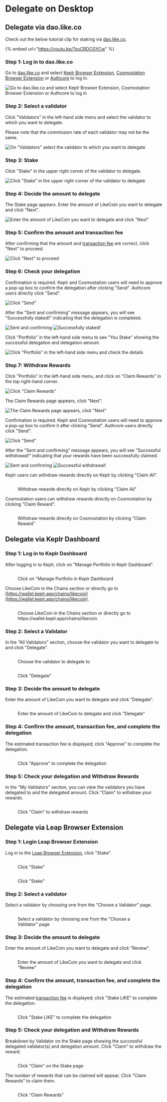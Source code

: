 # Delegate on Desktop

## Delegate via dao.like.co

Check out the below tutorial clip for staking via [dao.like.co](https://dao.like.co/welcome).

{% embed url="https://youtu.be/7soCRDCGYCw" %}

### Step 1: Log in to dao.like.co

Go to [dao.like.co](https://dao.like.co/) and select [Keplr Browser Extension](../../wallet/keplr/), [Cosmostation Browser Extension](../../wallet/cosmostation/) or [Authcore](../../../user-guide/liker-id/register/) to log in.

![Go to dao.like.co and select Keplr Browser Extension, Cosmostation Browser Extension or Authcore to log in](<../../../.gitbook/assets/Civic Liker Web 3-01.png>)

### Step 2: Select a validator&#xD;

Click "Validators" in the left-hand side menu and select the validator to which you want to delegate.

Please note that the commission rate of each validator may not be the same.



![On "Validators" select the validator to which you want to delegate](<../../../.gitbook/assets/Civic Liker Web 3-02.png>)

### Step 3: Stake

Click "Stake" in the upper right corner of the validator to delegate.

![Click "Stake" in the upper right corner of the validator to delegate](<../../../.gitbook/assets/Civic Liker Web 3-03.png>)

### Step 4: Decide the amount to delegate

The Stake page appears. Enter the amount of LikeCoin you want to delegate and click "Next".

![Enter the amount of LikeCoin you want to delegate and click "Next"](<../../../.gitbook/assets/Civic Liker Web 3-04.png>)

### Step 5: Confirm the amount and transaction fee

After confirming that the amount and [transaction fee](../../wallet/transaction-fee.md) are correct, click "Next" to proceed.

![Click "Next" to proceed](<../../../.gitbook/assets/Civic Liker Web 3-05.png>)

### Step 6: Check your delegation

Confirmation is required. Keplr and Cosmostation users will need to approve a pop-up box to confirm the delegation after clicking "Send". Authcore users directly click "Send".

![Click "Send"](<../../../.gitbook/assets/Civic Liker Web 3-06.png>)

After the "Sent and confirming" message appears, you will see "Successfully staked!" indicating that the delegation is completed.

![Sent and confirming](<../../../.gitbook/assets/Civic Liker Web 3-07.png>) ![Successfully staked!](<../../../.gitbook/assets/Civic Liker Web 3-08.png>)

Click "Portfolio" in the left-hand side menu to see "You Stake" showing the successful delegation and delegation amount.

![Click "Portfolio" in the left-hand side menu and check the details](<../../../.gitbook/assets/Civic Liker Web 3-09.png>)

### Step 7: Withdraw Rewards

Click "Portfolio" in the left-hand side menu, and click on "Claim Rewards" in the top right-hand corner.

![Click "Claim Rewards"](<../../../.gitbook/assets/dao.like.co withdraw rewards 01.png>)

The Claim Rewards page appears, click "Next".

![The Claim Rewards page appears, click "Next"](<../../../.gitbook/assets/dao.like.co withdraw rewards 02.png>)

Confirmation is required. Keplr and Cosmostation users will need to approve a pop-up box to confirm it after clicking "Send". Authcore users directly click "Send".

![Click "Send"](<../../../.gitbook/assets/dao.like.co withdraw rewards 03.png>)

After the "Sent and confirming" message appears, you will see "Successful withdrawal!" indicating that your rewards have been successfully claimed.

![Sent and confirming](<../../../.gitbook/assets/dao.like.co withdraw rewards 04.png>) ![Successful withdrawal!](<../../../.gitbook/assets/dao.like.co withdraw rewards 05.png>)

Keplr users can withdraw rewards directly on Keplr by clicking "Claim All".

<figure><img src="../../../.gitbook/assets/Keplr withdraw rewards.png" alt=""><figcaption><p>Withdraw rewards directly on Keplr by clicking "Claim All"</p></figcaption></figure>

Cosmostation users can withdraw rewards directly on Cosmostation by clicking "Claim Reward".

<figure><img src="../../../.gitbook/assets/cosmostation withdraw rewards.png" alt=""><figcaption><p>Withdraw rewards directly on Cosmostation by clicking "Claim Reward"</p></figcaption></figure>

## Delegate via Keplr Dashboard

### Step 1: Log in to Keplr Dashboard

After logging in to Keplr, click on "Manage Portfolio in Keplr Dashboard".

<figure><img src="../../../.gitbook/assets/Keplr Dashboard.png" alt=""><figcaption><p>Click on "Manage Portfolio in Keplr Dashboard</p></figcaption></figure>

Choose LikeCoin in the Chains section or directly go to [https://wallet.keplr.app/chains/likecoin](https://wallet.keplr.app/chains/likecoin).

<figure><img src="../../../.gitbook/assets/Keplr Dashboard Dekegate 1.png" alt=""><figcaption><p>Choose LikeCoin in the Chains section or directly go to https://wallet.keplr.app/chains/likecoin</p></figcaption></figure>

### Step 2: Select a Validator

In the "All Validators" section, choose the validator you want to delegate to and click "Delegate".

<figure><img src="../../../.gitbook/assets/Keplr Dashboard Dekegate 2.png" alt=""><figcaption><p>Choose the validator to delegate to</p></figcaption></figure>

<figure><img src="../../../.gitbook/assets/Keplr Dashboard Dekegate 3.png" alt=""><figcaption><p>Click "Delegate"</p></figcaption></figure>

### Step 3: Decide the amount to delegate

Enter the amount of LikeCoin you want to delegate and click "Delegate".

<figure><img src="../../../.gitbook/assets/Keplr Dashboard Dekegate 4.png" alt=""><figcaption><p>Enter the amount of LikeCoin to delegate and click "Delegate"</p></figcaption></figure>

### Step 4: Confirm the amount, transaction fee, and complete the delegation

The estimated transaction fee is displayed; click "Approve" to complete the delegation.

<figure><img src="../../../.gitbook/assets/Keplr Dashboard Dekegate 5.png" alt=""><figcaption><p>Click "Approve" to complete the delegation</p></figcaption></figure>

### Step 5: Check your delegation and Withdraw Rewards

In the "My Validators" section, you can view the validators you have delegated to and the delegated amount. Click "Claim" to withdraw your rewards.

<figure><img src="../../../.gitbook/assets/Keplr Dashboard Dekegate 6.png" alt=""><figcaption><p>Click "Claim" to withdraw rewards</p></figcaption></figure>

## Delegate via Leap Browser Extension

### Step 1: Login Leap Browser Extension

Log in to the [Leap Browser Extension](../../wallet/leap/), click "Stake".

<figure><img src="../../../.gitbook/assets/leap delegate 1.png" alt=""><figcaption><p>Click "Stake"</p></figcaption></figure>

<figure><img src="../../../.gitbook/assets/leap delegate 2.png" alt=""><figcaption><p>Click "Stake"</p></figcaption></figure>

### Step 2: Select a validator

Select a validator by choosing one from the "Choose a Validator" page.

<figure><img src="../../../.gitbook/assets/leap delegate 3.png" alt=""><figcaption><p>Select a validator by choosing one from the "Choose a Validator" page</p></figcaption></figure>

### Step 3: Decide the amount to delegate

Enter the amount of LikeCoin you want to delegate and click "Review".

<figure><img src="../../../.gitbook/assets/leap delegate 4.png" alt=""><figcaption><p>Enter the amount of LikeCoin you want to delegate and click "Review"</p></figcaption></figure>

### Step 4: Confirm the amount, transaction fee, and complete the delegation

The estimated [transaction fee](../../wallet/transaction-fee.md) is displayed; click "Stake LIKE" to complete the delegation.

<figure><img src="../../../.gitbook/assets/leap delegate 5.png" alt=""><figcaption><p>Click "Stake LIKE" to complete the delegation</p></figcaption></figure>

### Step 5: Check your delegation and Withdraw Rewards

Breakdown by Validator on the Stake page showing the successful delegated validator(s) and delegation amount. Click "Claim" to withdraw the reward.

<figure><img src="../../../.gitbook/assets/leap delegate 6.png" alt=""><figcaption><p>Click "Claim" on the Stake page</p></figcaption></figure>

The number of rewards that can be claimed will appear. Click "Claim Rewards" to claim them.

<figure><img src="../../../.gitbook/assets/leap delegate 7.png" alt=""><figcaption><p>Click "Claim Rewards"</p></figcaption></figure>
